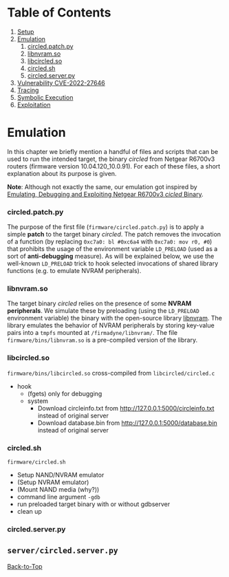 # Table of Contents
1. [Setup](./1_setup.md)
2. [Emulation](./2_emulation.md#emulation)
    1. [circled.patch.py](./2_emulation.md#cicrledpatchpy)
    2. [libnvram.so](./2_emulation.md#libnvramso)
    3. [libcircled.so](./2_emulation.md#libcircledso)
    4. [circled.sh](./2_emulation.md#circledsh)
    5. [circled.server.py](./2_emulation.md#circledserverpy)
3. [Vulnerability CVE-2022-27646](./3_vulnerability.md)
4. [Tracing](./4_tracing.md)
5. [Symbolic Execution](./5_symbex.md)
6. [Exploitation](./6_exploitation.md)
<!--TODO--------------------------------------------------------------------------------------------
--------------------------------------------------------------------------------------------------->
# Emulation
In this chapter we briefly mention a handful of files and scripts that can be used to run the
intended target, the binary *circled* from Netgear R6700v3 routers (firmware version
10.04.120_10.0.91). For each of these files, a short explanation about its purpose is given.

**Note**: Although not exactly the same, our emulation got inspired by 
[Emulating, Debugging and Exploiting Netgear R6700v3 *cicled* Binary](../README.md#references).
### circled.patch.py
The purpose of the first file (`firmware/circled.patch.py`) is to apply a simple **patch** to the
target binary *circled*. The patch removes the invocation of a function (by replacing 
`0xc7a0: bl #0xc6a4` with `0xc7a0: mov r0, #0`) that prohibits the usage of the environment variable
`LD_PRELOAD` (used as a sort of **anti-debugging** measure). As will be explained below, we use the
well-known `LD_PRELOAD` trick to hook selected invocations of shared library functions (e.g. to
emulate NVRAM peripherals).
### libnvram.so
The target binary *circled* relies on the presence of some **NVRAM peripherals**. We simulate these
by preloading (using the `LD_PRELOAD` environment variable) the binary with the open-source library
[libnvram](https://github.com/firmadyne/libnvram). The library emulates the behavior of NVRAM
peripherals by storing key-value pairs into a `tmpfs` mounted at `/firmadyne/libnvram/`. The file
`firmware/bins/libnvram.so` is a pre-compiled version of the library.
### libcircled.so
`firmware/bins/libcircled.so` cross-compiled from `libcircled/circled.c`
- hook
    - (fgets) only for debugging
    - system
        - Download circleinfo.txt from http://127.0.0.1:5000/circleinfo.txt instead of original server
        - Download database.bin from http://127.0.0.1:5000/database.bin instead of original server
### circled.sh
`firmware/circled.sh`
- Setup NAND/NVRAM emulator
- (Setup NVRAM emulator)
- (Mount NAND media (why?))
- command line argument `-gdb`
- run preloaded target binary with or without gdbserver
- clean up
### circled.server.py
`server/circled.server.py`
----------------------------------------------------------------------------------------------------
[Back-to-Top](./2_emulation.md#table-of-contents)
